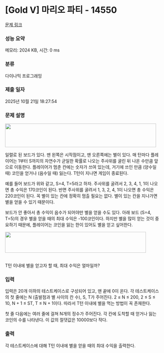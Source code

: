 # [Gold V] 마리오 파티 - 14550 

[문제 링크](https://www.acmicpc.net/problem/14550) 

### 성능 요약

메모리: 2024 KB, 시간: 0 ms

### 분류

다이나믹 프로그래밍

### 제출 일자

2025년 10월 21일 18:27:54

### 문제 설명

<p><img alt="" src="https://onlinejudgeimages.s3-ap-northeast-1.amazonaws.com/problem/14550/1.png" style="height:77px; width:493px"></p>

<p> </p>

<p>일렬로 된 보드가 있다. 맨 왼쪽은 시작점이고, 맨 오른쪽에는 별이 있다. 매 턴마다 플레이어는 1부터 S까지의 자연수가 균일한 확률로 나오는 주사위를 굴린 뒤 나온 수만큼 앞으로 이동한다. 플레이어가 멈춘 칸에는 숫자가 쓰여 있는데, 거기에 쓰인 만큼 (양수일 때) 코인을 얻거나 (음수일 때) 잃는다. T턴이 지나면 게임이 종료된다.</p>

<p> </p>

<p>예를 들어 보드가 위와 같고, S=4, T=5라고 하자. 주사위를 굴려서 2, 3, 4, 1, 1이 나오면 총 수익은 170코인이 된다. 반면 주사위를 굴려서 1, 3, 2, 4, 1이 나오면 총 수익은 220코인이 된다. 꼭 별이 있는 칸에 정확히 멈출 필요는 없다. 별이 있는 칸을 지나가면 별을 얻을 수 있기 때문이다.</p>

<p>보드가 안 좋아서 총 수익이 음수가 되어야만 별을 얻을 수도 있다. 아래 보드 (S=4, T=5)의 경우 별을 얻을 때의 최대 수익은 -100코인이다. 하지만 별을 많이 얻는 것이 중요하기 때문에, 플레이어는 코인을 잃는 한이 있어도 별을 얻고 싶어한다.</p>

<p> </p>

<p><img alt="" src="https://onlinejudgeimages.s3-ap-northeast-1.amazonaws.com/problem/14550/2.png" style="height:68px; width:460px"></p>

<p><br>
T턴 이내에 별을 얻고자 할 때, 최대 수익은 얼마일까?</p>

### 입력 

 <p>입력은 20개 이하의 테스트케이스로 구성되어 있고, 맨 끝에 0이 온다. 각 테스트케이스의 첫 줄에는 N (출발점과 별 사이의 칸 수), S, T가 주어진다. 2 ≤ N ≤ 200, 2 ≤ S ≤ 10, N + 1 ≤ ST, T ≤ N + 1이다. 따라서 T턴 이내에 별을 먹는 방법이 꼭 존재한다.</p>

<p>첫 줄 다음에는 여러 줄에 걸쳐 N개의 정수가 주어진다. 각 칸에 도착할 때 얻거나 잃는 코인의 수를 나타낸다. 이 값의 절댓값은 10000보다 작다.</p>

### 출력 

 <p>각 테스트케이스에 대해 T턴 이내에 별을 얻을 때의 최대 수익을 출력한다.</p>

